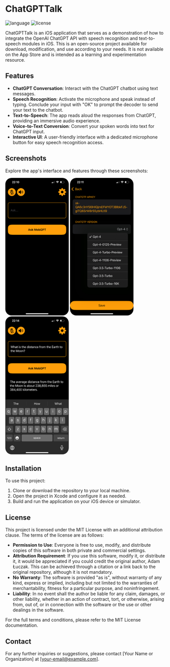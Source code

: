 # ChatGPTTalk

![language](https://img.shields.io/badge/language-Swift-orange)
![license](https://img.shields.io/badge/license-MIT-green)

ChatGPTTalk is an iOS application that serves as a demonstration of how to integrate the OpenAI ChatGPT API with speech recognition and text-to-speech modules in iOS. This is an open-source project available for download, modification, and use according to your needs. It is not available on the App Store and is intended as a learning and experimentation resource.

## Features

- **ChatGPT Conversation**: Interact with the ChatGPT chatbot using text messages.
- **Speech Recognition**: Activate the microphone and speak instead of typing. Conclude your input with "OK" to prompt the decoder to send your text to the chatbot.
- **Text-to-Speech**: The app reads aloud the responses from ChatGPT, providing an immersive audio experience.
- **Voice-to-Text Conversion**: Convert your spoken words into text for ChatGPT input.
- **Interactive UI**: A user-friendly interface with a dedicated microphone button for easy speech recognition access.

## Screenshots

Explore the app's interface and features through these screenshots:


<img src="media/screen_0.png" width="200" style="border-radius:20px;"/>  <img src="media/screen_1.png" width="200" style="border-radius:20px;"/>  <img src="media/screen_2.png" width="200" style="border-radius:20px;"/>


## Installation

To use this project:

1. Clone or download the repository to your local machine.
2. Open the project in Xcode and configure it as needed.
3. Build and run the application on your iOS device or simulator.

## License
This project is licensed under the MIT License with an additional attribution clause. The terms of the license are as follows:

- **Permission to Use**: Everyone is free to use, modify, and distribute copies of this software in both private and commercial settings.
- **Attribution Requirement**: If you use this software, modify it, or distribute it, it would be appreciated if you could credit the original author, Adam Łuczak. This can be achieved through a citation or a link back to the original repository, although it is not mandatory.
- **No Warranty**: The software is provided "as is", without warranty of any kind, express or implied, including but not limited to the warranties of merchantability, fitness for a particular purpose, and noninfringement.
- **Liability**: In no event shall the author be liable for any claim, damages, or other liability, whether in an action of contract, tort, or otherwise, arising from, out of, or in connection with the software or the use or other dealings in the software.

For the full terms and conditions, please refer to the MIT License documentation.

## Contact
For any further inquiries or suggestions, please contact [Your Name or Organization] at [your-email@example.com].

